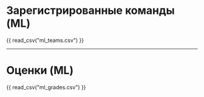 ﻿# Зарегистрированные команды (ML)
{{ read_csv("ml_teams.csv") }}

---

# Оценки (ML)
{{ read_csv("ml_grades.csv") }}
